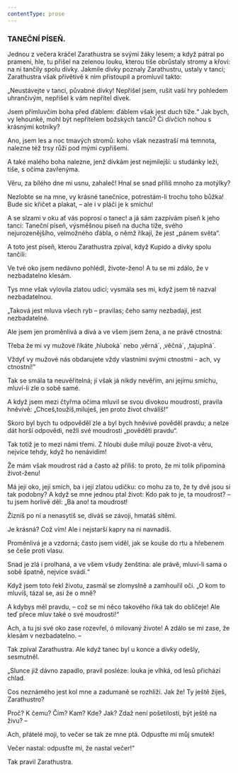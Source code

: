 ```yaml
---
contentType: prose
---
```


<section>

### TANEČNÍ PÍSEŇ.

Jednou z večera kráčel Zarathustra se svými žáky lesem; a když pátral po prameni, hle, tu přišel na zelenou louku, kterou tiše obrůstaly stromy a křoví: na ní tančily spolu dívky. Jakmile dívky poznaly Zarathustru, ustaly v tanci; Zarathustra však přívětivě k nim přistoupil a promluvil takto: 

„Neustávejte v tanci, půvabné dívky! Nepřišel jsem, rušit vaší hry pohledem uhrančivým, nepřišel k vám nepřítel dívek. 

Jsem přímluvčím boha před ďáblem: ďáblem však jest duch tíže.“ Jak bych, vy lehounké, mohl být nepřítelem božských tanců? Či dívčích nohou s krásnými kotníky? 

Ano, jsem les a noc tmavých stromů: koho však nezastraší má temnota, nalezne též trsy růží pod mými cypřišemi. 

A také malého boha nalezne, jenž dívkám jest nejmilejší: u studánky leží, tiše, s očima zavřenýma. 

Věru, za bílého dne mi usnu, zahaleč! Hnal se snad příliš mnoho za motýlky?

Nezlobte se na mne, vy krásné tanečnice, potrestám-li trochu toho bůžka! Bude sic křičet a plakat, – ale i v pláči je k smíchu!

A se slzami v oku ať vás poprosí o tanec! a já sám zazpívám píseň k jeho tanci: Taneční píseň, výsměšnou píseň na ducha tíže, svého nejurozenějšího, velmožného ďábla, o němž říkají, že jest „pánem světa“.

A toto jest píseň, kterou Zarathustra zpíval, když Kupido a dívky spolu tančili:

Ve tvé oko jsem nedávno pohlédl, živote-ženo! A tu se mi zdálo, že v nezbadatelno klesám. 

Tys mne však vylovila zlatou udicí; vysmála ses mi, když jsem tě nazval nezbadatelnou. 

„Taková jest mluva všech ryb – pravilas; čeho samy nezbadají, jest nezbadatelné.

Ale jsem jen proměnlivá a divá a ve všem jsem žena, a ne právě ctnostná:

Třeba že mi vy mužové říkáte ‚hluboká´ nebo ‚věrná´, ‚věčná´, ‚tajuplná´.

Vždyť vy mužové nás obdarujete vždy vlastními svými ctnostmi - ach, vy ctnostní!“ 

Tak se smála ta neuvěřitelná; jí však já nikdy nevěřím, ani jejímu smíchu, mluví-li zle o sobě samé. 

A když jsem mezi čtyřma očima mluvil se svou divokou moudrostí, pravila hněvivě: „Chceš,toužíš,miluješ, jen proto život chválíš!“ 

Skoro byl bych tu odpověděl zle a byl bych hněvivé pověděl pravdu; a nelze dát horší odpovědi, nežli své moudrosti „pověděti pravdu“.

Tak totiž je to mezi námi třemi. Z hloubi duše miluji pouze život-a věru, nejvíce tehdy, když ho nenávidím! 

Že mám však moudrost rád a často až příliš: to proto, že mi tolik připomíná život-ženu! 

Má její oko, její smích, ba i její zlatou udičku: co mohu za to, že ty dvě jsou si tak podobny? A když se mne jednou ptal život: Kdo pak to je, ta moudrost? – tu jsem horlivě děl: „Ba ano! ta moudrost! 

Žízníš po ní a nenasytíš se, díváš se závoji, hmatáš sítěmi. 

Je krásná? Což vím! Ale i nejstarší kapry na ni navnadíš. 

Proměnlivá je a vzdorná; často jsem viděl, jak se kouše do rtu a hřebenem se češe proti vlasu. 

Snad je zlá i prolhaná, a ve všem všudy ženština: ale právě, mluví-li sama o sobě špatně, nejvíce svádí.“ 

Když jsem toto řekl životu, zasmál se zlomyslně a zamhouřil oči. „O kom to mluvíš, tázal se, asi že o mně? 

A kdybys měl pravdu, – což se mi něco takového říká tak do obličeje! Ale teď přece mluv také o své moudrosti!“ 

Ach, a tu jsi své oko zase rozevřel, ó milovaný živote! A zdálo se mi zase, že klesám v nezbadatelno. – 

Tak zpíval Zarathustra. Ale když tanec byl u konce a dívky odešly, sesmutněl.

„Slunce již dávno zapadlo, pravil posléze: louka je vlhká, od lesů přichází chlad. 

Cos neznámého jest kol mne a zadumaně se rozhlíží. Jak že! Ty ještě žiješ, Zarathustro? 

Proč? K čemu? Čím? Kam? Kde? Jak? Zdaž není pošetilostí, být ještě na živu? – 

Ach, přátelé moji, to večer se tak ze mne ptá. Odpusťte mi můj smutek!

Večer nastal: odpusťte mi, že nastal večer!“ 

Tak pravil Zarathustra.

</section>
